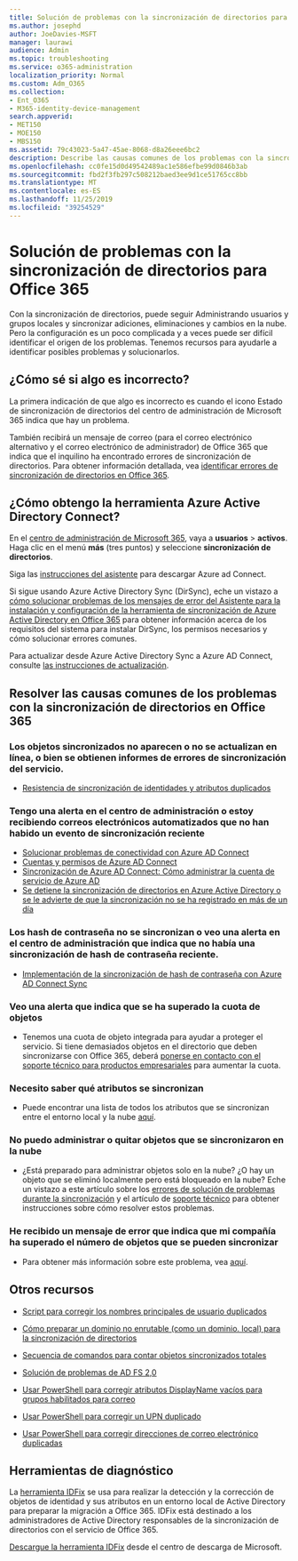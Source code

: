 ```yaml
---
title: Solución de problemas con la sincronización de directorios para Office 365
ms.author: josephd
author: JoeDavies-MSFT
manager: laurawi
audience: Admin
ms.topic: troubleshooting
ms.service: o365-administration
localization_priority: Normal
ms.custom: Adm_O365
ms.collection:
- Ent_O365
- M365-identity-device-management
search.appverid:
- MET150
- MOE150
- MBS150
ms.assetid: 79c43023-5a47-45ae-8068-d8a26eee6bc2
description: Describe las causas comunes de los problemas con la sincronización de directorios en Office 365 y proporciona algunos métodos para ayudar a solucionar problemas y resolverlos.
ms.openlocfilehash: cc0fe15d0d49542489ac1e586efbe99d0846b3ab
ms.sourcegitcommit: fbd2f3fb297c508212baed3ee9d1ce51765cc8bb
ms.translationtype: MT
ms.contentlocale: es-ES
ms.lasthandoff: 11/25/2019
ms.locfileid: "39254529"
---
```

# <a name="fixing-problems-with-directory-synchronization-for-office-365"></a>Solución de problemas con la sincronización de directorios para Office 365

Con la sincronización de directorios, puede seguir Administrando usuarios y grupos locales y sincronizar adiciones, eliminaciones y cambios en la nube. Pero la configuración es un poco complicada y a veces puede ser difícil identificar el origen de los problemas. Tenemos recursos para ayudarle a identificar posibles problemas y solucionarlos.
  
## <a name="how-do-i-know-if-something-is-wrong"></a>¿Cómo sé si algo es incorrecto?

La primera indicación de que algo es incorrecto es cuando el icono Estado de sincronización de directorios del centro de administración de Microsoft 365 indica que hay un problema.
  
También recibirá un mensaje de correo (para el correo electrónico alternativo y el correo electrónico de administrador) de Office 365 que indica que el inquilino ha encontrado errores de sincronización de directorios. Para obtener información detallada, vea [identificar errores de sincronización de directorios en Office 365](identify-directory-synchronization-errors.md).
  
## <a name="how-do-i-get-azure-active-directory-connect-tool"></a>¿Cómo obtengo la herramienta Azure Active Directory Connect?

En el [centro de administración de Microsoft 365](https://admin.microsoft.com), vaya a **usuarios** \> **activos**. Haga clic en el menú **más** (tres puntos) y seleccione **sincronización de directorios**. 
  
Siga las [instrucciones del asistente](set-up-directory-synchronization.md) para descargar Azure ad Connect. 
  
Si sigue usando Azure Active Directory Sync (DirSync), eche un vistazo a [cómo solucionar problemas de los mensajes de error del Asistente para la instalación y configuración de la herramienta de sincronización de Azure Active Directory en Office 365](https://go.microsoft.com/fwlink/p/?LinkId=396717) para obtener información acerca de los requisitos del sistema para instalar DirSync, los permisos necesarios y cómo solucionar errores comunes. 
  
Para actualizar desde Azure Active Directory Sync a Azure AD Connect, consulte [las instrucciones de actualización](https://go.microsoft.com/fwlink/p/?LinkId=733240).
  
## <a name="resolving-common-causes-of-problems-with-directory-synchronization-in-office-365"></a>Resolver las causas comunes de los problemas con la sincronización de directorios en Office 365

### <a name="synchronized-objects-arent-appearing-or-updating-online-or-im-getting-synchronization-error-reports-from-the-service"></a>**Los objetos sincronizados no aparecen o no se actualizan en línea, o bien se obtienen informes de errores de sincronización del servicio.**

- [Resistencia de sincronización de identidades y atributos duplicados](https://docs.microsoft.com/azure/active-directory/hybrid/how-to-connect-syncservice-duplicate-attribute-resiliency)

### <a name="i-have-an-alert-in-the-admin-center-or-am-receiving-automated-emails-that-there-hasnt-been-a-recent-synchronization-event"></a>**Tengo una alerta en el centro de administración o estoy recibiendo correos electrónicos automatizados que no han habido un evento de sincronización reciente**
- [Solucionar problemas de conectividad con Azure AD Connect](https://docs.microsoft.com/azure/active-directory/hybrid/tshoot-connect-connectivity)
- [Cuentas y permisos de Azure AD Connect](https://go.microsoft.com/fwlink/p/?LinkId=820598)
- [Sincronización de Azure AD Connect: Cómo administrar la cuenta de servicio de Azure AD](https://docs.microsoft.com/azure/active-directory/hybrid/how-to-connect-azureadaccount)
- [Se detiene la sincronización de directorios en Azure Active Directory o se le advierte de que la sincronización no se ha registrado en más de un día](https://support.microsoft.com/help/2882421/directory-synchronization-to-azure-active-directory-stops-or-you-re-warned-that-sync-hasn-t-registered-in-more-than-a-day)

### <a name="password-hashes-arent-synchronizing-or-im-seeing-an-alert-in-the-admin-center-that-there-hasnt-been-a-recent-password-hash-synchronization"></a>**Los hash de contraseña no se sincronizan o veo una alerta en el centro de administración que indica que no había una sincronización de hash de contraseña reciente.**
- [Implementación de la sincronización de hash de contraseña con Azure AD Connect Sync](https://docs.microsoft.com/azure/active-directory/hybrid/how-to-connect-password-hash-synchronization)

### <a name="im-seeing-an-alert-that-object-quota-exceeded"></a>**Veo una alerta que indica que se ha superado la cuota de objetos**
- Tenemos una cuota de objeto integrada para ayudar a proteger el servicio. Si tiene demasiados objetos en el directorio que deben sincronizarse con Office 365, deberá [ponerse en contacto con el soporte técnico para productos empresariales](https://support.office.com/article/32a17ca7-6fa0-4870-8a8d-e25ba4ccfd4b) para aumentar la cuota.

### <a name="i-need-to-know-which-attributes-are-synchronized"></a>**Necesito saber qué atributos se sincronizan**
- Puede encontrar una lista de todos los atributos que se sincronizan entre el entorno local y la nube [aquí](https://go.microsoft.com/fwlink/p/?LinkId=396719).

### <a name="i-cant-manage-or-remove-objects-that-were-synchronized-to-the-cloud"></a>**No puedo administrar o quitar objetos que se sincronizaron en la nube**
- ¿Está preparado para administrar objetos solo en la nube? ¿O hay un objeto que se eliminó localmente pero está bloqueado en la nube? Eche un vistazo a este artículo sobre los [errores de solución de problemas durante la sincronización](https://go.microsoft.com/fwlink/p/?linkid=842044) y el artículo de [soporte técnico](https://go.microsoft.com/fwlink/p/?LinkId=396720) para obtener instrucciones sobre cómo resolver estos problemas.

### <a name="i-got-an-error-message-that-my-company-has-exceeded-the-number-of-objects-that-can-be-synchronized"></a>**He recibido un mensaje de error que indica que mi compañía ha superado el número de objetos que se pueden sincronizar**
- Para obtener más información sobre este problema, vea [aquí](https://go.microsoft.com/fwlink/p/?LinkId=396721).
   
## <a name="other-resources"></a>Otros recursos

- [Script para corregir los nombres principales de usuario duplicados](https://go.microsoft.com/fwlink/p/?LinkId=396725)
    
- [Cómo preparar un dominio no enrutable (como un dominio. local) para la sincronización de directorios](prepare-a-non-routable-domain-for-directory-synchronization.md)
    
- [Secuencia de comandos para contar objetos sincronizados totales](https://go.microsoft.com/fwlink/p/?LinkId=396726)
    
- [Solución de problemas de AD FS 2,0](https://go.microsoft.com/fwlink/p/?LinkId=396727)
    
- [Usar PowerShell para corregir atributos DisplayName vacíos para grupos habilitados para correo](https://go.microsoft.com/fwlink/p/?LinkId=396728)
    
- [Usar PowerShell para corregir un UPN duplicado](https://go.microsoft.com/fwlink/p/?LinkId=396730)
    
- [Usar PowerShell para corregir direcciones de correo electrónico duplicadas](https://go.microsoft.com/fwlink/p/?LinkId=396731)
    
## <a name="diagnostic-tools"></a>Herramientas de diagnóstico

La [herramienta IDFix](prepare-directory-attributes-for-synch-with-idfix.md) se usa para realizar la detección y la corrección de objetos de identidad y sus atributos en un entorno local de Active Directory para preparar la migración a Office 365. IDFix está destinado a los administradores de Active Directory responsables de la sincronización de directorios con el servicio de Office 365. 

[Descargue la herramienta IDFix](https://go.microsoft.com/fwlink/p/?LinkId=396718) desde el centro de descarga de Microsoft.